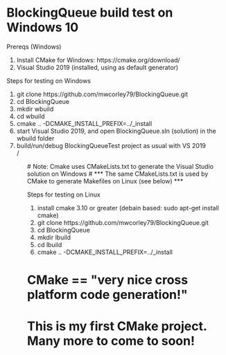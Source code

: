 # BlockingQueue build test on Windows 10
  Prereqs (Windows)
  <ol>
    <li> Install CMake for Windows: https://cmake.org/download/ </li>
    <li> Visual Studio 2019 (installed, using as default generator)</li>
  </ol>
  Steps for testing on Windows
  <ol>
    <li> git clone https://github.com/mwcorley79/BlockingQueue.git </li>
    <li>cd BlockingQueue</li>
    <li>mkdir wbuild</li>
    <li>cd wbuild</li>
    <li>cmake .. -DCMAKE_INSTALL_PREFIX=../_install</li> 
    <li>start Visual Studio 2019, and open BlockingQueue.sln (solution) in the wbuild folder</li>  
    <li>build/run/debug BlockingQueueTest project as usual with VS 2019 </li> 
   /<ol>
# Note: Cmake uses CMakeLists.txt to generate the Visual Studio solution on Windows
# *** The same CMakeLists.txt is used by CMake to generate Makefiles on Linux (see below) ***

Steps for testing on Linux
<ol>
  <li> install cmake 3.10 or greater (debain based:  sudo apt-get install cmake) </li>
  <li> git clone https://github.com/mwcorley79/BlockingQueue.git </li>
  <li> cd BlockingQueue </li>
  <li> mkdir lbuild </li>
  <li> cd lbuild </li>
  <li> cmake .. -DCMAKE_INSTALL_PREFIX=../_install </li>
 </ol>

# CMake == "very nice cross platform code generation!"
# This is my first CMake project. Many more to come to soon! 
